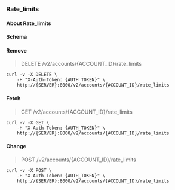 ### Rate_limits

#### About Rate_limits

#### Schema



#### Remove

> DELETE /v2/accounts/{ACCOUNT_ID}/rate_limits

```curl
curl -v -X DELETE \
    -H "X-Auth-Token: {AUTH_TOKEN}" \
    http://{SERVER}:8000/v2/accounts/{ACCOUNT_ID}/rate_limits
```

#### Fetch

> GET /v2/accounts/{ACCOUNT_ID}/rate_limits

```curl
curl -v -X GET \
    -H "X-Auth-Token: {AUTH_TOKEN}" \
    http://{SERVER}:8000/v2/accounts/{ACCOUNT_ID}/rate_limits
```

#### Change

> POST /v2/accounts/{ACCOUNT_ID}/rate_limits

```curl
curl -v -X POST \
    -H "X-Auth-Token: {AUTH_TOKEN}" \
    http://{SERVER}:8000/v2/accounts/{ACCOUNT_ID}/rate_limits
```

